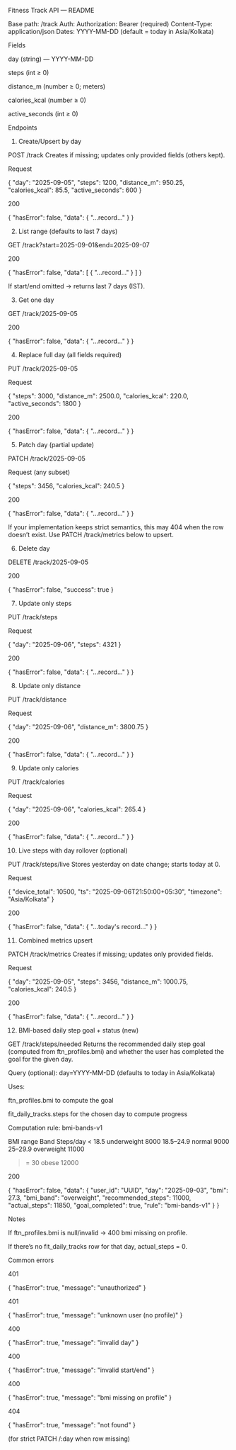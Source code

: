 Fitness Track API — README

Base path: /track
Auth: Authorization: Bearer <JWT> (required)
Content-Type: application/json
Dates: YYYY-MM-DD (default = today in Asia/Kolkata)

Fields

day (string) — YYYY-MM-DD

steps (int ≥ 0)

distance_m (number ≥ 0; meters)

calories_kcal (number ≥ 0)

active_seconds (int ≥ 0)

Endpoints
1) Create/Upsert by day

POST /track
Creates if missing; updates only provided fields (others kept).

Request

{
  "day": "2025-09-05",
  "steps": 1200,
  "distance_m": 950.25,
  "calories_kcal": 85.5,
  "active_seconds": 600
}


200

{ "hasError": false, "data": { "...record..." } }

2) List range (defaults to last 7 days)

GET /track?start=2025-09-01&end=2025-09-07

200

{ "hasError": false, "data": [ { "...record..." } ] }


If start/end omitted → returns last 7 days (IST).

3) Get one day

GET /track/2025-09-05

200

{ "hasError": false, "data": { "...record..." } }

4) Replace full day (all fields required)

PUT /track/2025-09-05

Request

{
  "steps": 3000,
  "distance_m": 2500.0,
  "calories_kcal": 220.0,
  "active_seconds": 1800
}


200

{ "hasError": false, "data": { "...record..." } }

5) Patch day (partial update)

PATCH /track/2025-09-05

Request (any subset)

{ "steps": 3456, "calories_kcal": 240.5 }


200

{ "hasError": false, "data": { "...record..." } }


If your implementation keeps strict semantics, this may 404 when the row doesn’t exist. Use PATCH /track/metrics below to upsert.

6) Delete day

DELETE /track/2025-09-05

200

{ "hasError": false, "success": true }

7) Update only steps

PUT /track/steps

Request

{ "day": "2025-09-06", "steps": 4321 }


200

{ "hasError": false, "data": { "...record..." } }

8) Update only distance

PUT /track/distance

Request

{ "day": "2025-09-06", "distance_m": 3800.75 }


200

{ "hasError": false, "data": { "...record..." } }

9) Update only calories

PUT /track/calories

Request

{ "day": "2025-09-06", "calories_kcal": 265.4 }


200

{ "hasError": false, "data": { "...record..." } }

10) Live steps with day rollover (optional)

PUT /track/steps/live
Stores yesterday on date change; starts today at 0.

Request

{
  "device_total": 10500,
  "ts": "2025-09-06T21:50:00+05:30",
  "timezone": "Asia/Kolkata"
}


200

{ "hasError": false, "data": { "...today's record..." } }

11) Combined metrics upsert

PATCH /track/metrics
Creates if missing; updates only provided fields.

Request

{ "day": "2025-09-05", "steps": 3456, "distance_m": 1000.75, "calories_kcal": 240.5 }


200

{ "hasError": false, "data": { "...record..." } }

12) BMI-based daily step goal + status (new)

GET /track/steps/needed
Returns the recommended daily step goal (computed from ftn_profiles.bmi) and whether the user has completed the goal for the given day.

Query (optional): day=YYYY-MM-DD (defaults to today in Asia/Kolkata)

Uses:

ftn_profiles.bmi to compute the goal

fit_daily_tracks.steps for the chosen day to compute progress

Computation rule: bmi-bands-v1

BMI range	Band	Steps/day
< 18.5	underweight	8000
18.5–24.9	normal	9000
25–29.9	overweight	11000
>= 30	obese	12000

200

{
  "hasError": false,
  "data": {
    "user_id": "UUID",
    "day": "2025-09-03",
    "bmi": 27.3,
    "bmi_band": "overweight",
    "recommended_steps": 11000,
    "actual_steps": 11850,
    "goal_completed": true,
    "rule": "bmi-bands-v1"
  }
}


Notes

If ftn_profiles.bmi is null/invalid → 400 bmi missing on profile.

If there’s no fit_daily_tracks row for that day, actual_steps = 0.

Common errors

401

{ "hasError": true, "message": "unauthorized" }


401

{ "hasError": true, "message": "unknown user (no profile)" }


400

{ "hasError": true, "message": "invalid day" }


400

{ "hasError": true, "message": "invalid start/end" }


400

{ "hasError": true, "message": "bmi missing on profile" }


404

{ "hasError": true, "message": "not found" }


(for strict PATCH /:day when row missing)